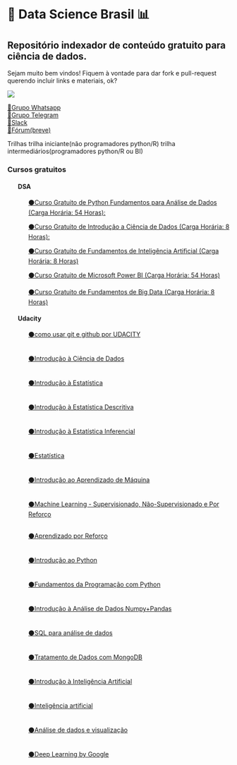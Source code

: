 <h1>🔎 Data Science Brasil 📊</h1>
<h2>Repositório indexador de conteúdo gratuito para ciência de dados.</h2>
Sejam muito bem vindos! Fiquem à vontade para dar fork e pull-request querendo incluir links e materiais, ok?

![](https://media1.tenor.com/images/07988c63e7f4730bd4f5ac57d42440c5/tenor.gif?itemid=11287448)

<a href="https://chat.whatsapp.com/DpLXSpheuiDCXvArYli9pa">🔵Grupo Whatsapp</a><br>
<a href="https://join.slack.com/t/datasciencebrazil/shared_invite/enQtNDQ5NTU1ODk5NTA3LTJiYzNmNWI1YTlkODY5Y2ZiZmIyYTQ4ZjYyNTQ1MThlNTk4ZGRhZTAwOGFmOTQyYWYxZDAyNTI4YTNhM2FiYjg">🔵Grupo Telegram</a><br>
<a href="https://join.slack.com/t/datasciencebrazil/shared_invite/enQtNDQ5NTU1ODk5NTA3LTJiYzNmNWI1YTlkODY5Y2ZiZmIyYTQ4ZjYyNTQ1MThlNTk4ZGRhZTAwOGFmOTQyYWYxZDAyNTI4YTNhM2FiYjg">🔵Slack</a><br>
<a href="">🔵Fórum(breve)</a><br>

Trilhas
trilha iniciante(não programadores python/R)
trilha intermediários(programadores python/R ou BI)

<h3>Cursos gratuitos</h3> 
<ul><h4>DSA</h4>
<ol><a href="https://www.datascienceacademy.com.br/course?courseid=python-fundamentos">⚫Curso Gratuito de Python Fundamentos para Análise de Dados (Carga Horária: 54 Horas):</a><br></ol>
<ol><a href="https://www.datascienceacademy.com.br/course?courseid=introduo--cincia-de-dados">⚫Curso Gratuito de Introdução a Ciência de Dados (Carga Horária: 8 Horas):</a><br></ol>
<ol><a href="https://www.datascienceacademy.com.br/course?courseid=inteligencia-artificial-fundamentos">⚫Curso Gratuito de Fundamentos de Inteligência Artificial (Carga Horária: 8 Horas)</a><br></ol>
<ol><a href="https://www.datascienceacademy.com.br/course?courseid=microsoft-power-bi-para-data-science">⚫Curso Gratuito de Microsoft Power BI (Carga Horária: 54 Horas)</a><br></ol>
<ol><a href="https://www.datascienceacademy.com.br/course?courseid=big-data-fundamentos">⚫Curso Gratuito de Fundamentos de Big Data (Carga Horária: 8 Horas)</a><br></ol></ul>
<ul><h4>Udacity</h4>
<ol><a href="https://br.udacity.com/course/how-to-use-git-and-github--ud775
">⚫como usar  git e github por UDACITY</a></ol><br>
  <ol><a href="https://br.udacity.com/course/intro-to-data-science--ud359
">⚫Introdução à Ciência de Dados</a></ol><br>
<ol><a href="https://br.udacity.com/course/intro-to-statistics--st101
">⚫Introdução à Estatística</a></ol><br>
<ol><a href="https://br.udacity.com/course/intro-to-deive-statistics--ud827
">⚫Introdução à Estatística Descritiva</a></ol><br>
<ol><a href="https://br.udacity.com/course/intro-to-inferential-statistics--ud201
">⚫Introdução à Estatística Inferencial</a></ol><br>
<ol><a href="https://br.udacity.com/course/statistics--st095
">⚫Estatística</a></ol><br>
<ol><a href="https://br.udacity.com/course/intro-to-machine-learning--ud120
">⚫Introdução ao Aprendizado de Máquina</a></ol><br>
<ol><a href="https://br.udacity.com/course/machine-learning--ud262
">⚫Machine Learning - Supervisionado, Não-Supervisionado e Por Reforço</a></ol><br>
<ol><a href="https://br.udacity.com/course/reinforcement-learning--ud600
">⚫Aprendizado por Reforço</a></ol><br>
<ol><a href="https://br.udacity.com/course/introduction-to-python--ud1110
">⚫Introdução ao Python</a></ol><br>
<ol><a href="https://br.udacity.com/course/programming-foundations-with-python--ud036
">⚫Fundamentos da Programação com Python</a></ol><br>
<ol><a href="https://br.udacity.com/course/intro-to-data-analysis--ud170
">⚫Introdução à Análise de Dados Numpy+Pandas</a></ol><br>
<ol><a href="https://br.udacity.com/course/sql-for-data-analysis--ud198
">⚫SQL para análise de dados</a></ol><br>
<ol><a href="https://br.udacity.com/course/data-wrangling-with-mongodb--ud032
">⚫Tratamento de Dados com MongoDB</a></ol><br>
<ol><a href="https://br.udacity.com/course/intro-to-artificial-intelligence--cs271
">⚫Introdução à Inteligência Artificial</a></ol><br>
<ol><a href="https://br.udacity.com/course/artificial-intelligence--ud954
">⚫Inteligência artificial</a></ol><br>
<ol><a href="https://br.udacity.com/course/data-analysis-and-visualization--ud404
">⚫Análise de dados e visualização</a></ol><br>
<ol><a href="https://br.udacity.com/course/deep-learning--ud730
">⚫Deep Learning by Google</a></ol><br>
